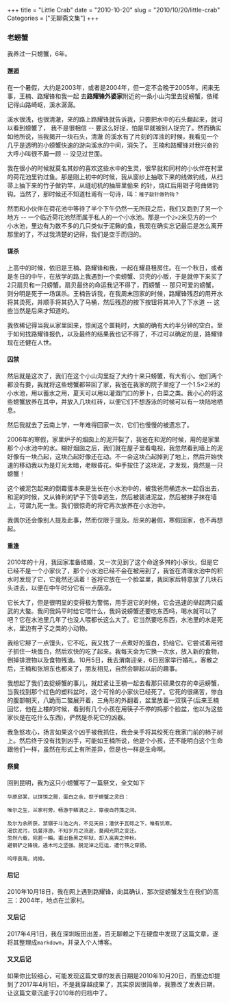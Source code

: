 +++
title = "Little Crab"
date = "2010-10-20"
slug = "2010/10/20/little-crab"
Categories = ["无聊斋文集"]
+++

### 老螃蟹

我养过一只螃蟹，6年。

#### 邂逅

在一个暑假，大约是2003年，或者是2004年，但一定不会晚于2005年。闲来无事，王楠、路耀锋和我一起
去**路耀锋外婆家**附近的一条小山沟里去捉螃蟹，依稀记得山路崎岖，溪水潺潺。

溪水很浅，也很清澈，来的路上路耀锋就告诉我，只要把水中的石头翻起来，就可以看到螃蟹了，
我不是很相信 -- 要这么好捉，怕是早就被别人捉完了。然而确实如他所说，当我揭开一块石头，清澈
的溪水有了片刻的浑浊的时候，我看见一个几乎是透明的小螃蟹快速的游向溪水的中间，消失了。
王楠和路耀锋对我兴奋的大呼小叫很不屑一顾 -- 没见过世面。

我在很小的时候就莫名其妙的喜欢这些水中的生灵，很早就和同村的小伙伴在村里的荷花池里钓过鱼。那是刚上初中的时候，我从窗纱上抽取下来的线做钓线，从扫帚上抽下来的竹子做钓竿，从缝纫机的抽屉里偷来
的针，烧红后用钳子弯曲做钓钩。当然了，那时候还不知道杜甫有一句诗，叫：`稚子敲针做钓钩？`

然而和小伙伴在荷花池中等待了半个下午仍然一无所获之后，我们又跑到了另一个地方 -- 一个临近荷花池然而属于私人的一个小水池。那是一个`2×2`米见方的一个小水池，里边有为数不多的几只类似于泥鳅的鱼，我现在确实忘记最后是怎么离开那里的了，不过我清楚的记得，我们是空手而归的。

#### 谋杀

上高中的时候，依旧是王楠、路耀锋和我，一起在耀县租房住。在一个秋日，或者是冬日的中午，在放学的路上我遇到一个卖螃蟹、贝壳的小贩，于是就停下来买了2只扇贝和一只螃蟹。扇贝最终的命运我记不得了，而螃蟹 -- 那只可爱的螃蟹，则分明是死于一场谋杀。王楠告诉我，在我周末回家的时候，路耀锋残忍的用开水将其烫死，并顺手将其扔入了马桶，然后残忍的按下按钮将其冲入了下水道 -- 这些当然是后来才知道的。

我依稀记得当我从家里回来，惊闻这个噩耗时，大脑的确有大约半分钟的空白。至于如何找路耀锋报仇，以及最终的结果我也记不得了，不过可以确定的是，路耀锋现在还健在人世。

#### 囚禁

然后就是这次了，我们在这个小山沟里捉了大约十来只螃蟹，有大有小。他们两个都没有要，我就将这些螃蟹都带回了家，我爸在我家的院子里挖了一个1.5×2米的小水池，用以蓄水之用，夏天可以用以灌溉门口的萝卜，白菜之类。我小心的将这些螃蟹放养在其中，并放入几块红砖，以便它们不想游泳的时候可以有一块陆地栖息。

然后我就去了云南上学，一年难得回家一次，它们也慢慢的被遗忘了。

2006年的寒假，家里炉子的烟囱上的泥开裂了，我爸在和泥的时候，用的是家里那个小水池中的水。糊好烟囱之后，我们就在屋子里看电视，我忽然看到墙上的泥好像有一块凸起，这块凸起好像还在动。不一会这块凸起掉到了地上，然后开始快速的移动我以为是灯光太暗，老眼昏花。伸手按住了这块泥，才发现，竟然是一只螃蟹！

这个被泥包起来的倒霉蛋本来是生长在小水池中的，被我爸用桶连水一起舀出去，和泥的时候，又从锋利的铲子下侥幸逃生，然后被装进泥盆，然后被抹子抹在墙上，可谓九死一生。我们很惊奇的将它再次放养在小水池中。

我偶尔还会像别人提及此事，然而仅限于提及。后来的暑假，寒假回家，也不再想起。

#### 重逢

2010年的十月，我回家准备结婚，又一次见到了这个命途多舛的小家伙，但是它已经不是一个小家伙了，那个小水池已经不会在被用到了，我爸在清理水池中的积水时发现了它，它竟然还活着！爸将它放在一个脸盆里，我回家后特意放了几块石头进去，以便在中午时分它有一点荫凉。

它长大了，但是很明显的变得极为警惕，用手逗它的时候，它会迅速的举起两只威武的大螯。我问我妈平时给它喂什么，我妈说螃蟹还要吃东西吗，喝水就可以了吧？它在水池里几年了也没人喂都长这么大了。它当然要吃东西，水池里的水是死水，里边有孑孓之类的小动物。

我给它掰了一点馒头，它不吃，我又找了一点煮好的蛋白，扔给它。它尝试着用钳子抓住一块蛋白，然后欢快的吃了起来。我每天会为它换一次水，放入新的食物，倒掉排泄物以及食物残渣。10月5日，我去渭南迎亲，6日回家举行婚礼，客散之后，王楠和张旭东也都来了，朋友相见，自然会聊起以前的趣事。

我想起了我们去捉螃蟹的事儿，就赶紧让王楠一起去看那只硕果仅存的幸运螃蟹，当我找到那个红色的塑料盆时，这个可怜的小家伙已经死了。它死的很痛苦，惨白的腹部朝天，八跪而二螯展开着，三角形的外翻着，盆里放着一双筷子(后来王楠回忆，他在上楼的时候，看到有几个小孩在用筷子不停的捣那个脸盆，他以为这些家伙是在吃什么东西)，俨然是杀死它的凶器。

我急怒攻心，扬言如果这个凶手被我抓住，我会亲手将其绞死在我家门前的柿子树上。然后终于没有找到凶手，可能如王楠所说，他是个小孩，还不能明白这个生命跟他们一样，虽然在形式上有所差异，但是也一样是生命啊。

#### 祭奠

回到昆明，我为这只小螃蟹写了一篇祭文，全文如下

	华原邱某，以饼饵之屑，蛋白之余，祭于螃蟹之灵曰：

	唯尔之生，兰家村旁。畅游于鳞浪之上，穿梭自荇藻之间。

	及尔为余所获，禁锢于斗池之内，不见天日；潜伏于瓦砾之下，唯有饥寒。
	渴饮泥污，饥餐浮游。不知岁月之流逝，莫闻光阴之变迁。
	忽然六载，宛若一瞬。甫出昏黑之牢狱，却入高爽之仲秋。
	避钢铲之锋锐，遇木圬之坚强。脱泥淖之厄运，遭竹筷之穿肠。

	呜呼哀哉，尚飨。

#### 后记

2010年10月18日，我在网上遇到路耀锋，向其确认，那次捉螃蟹发生在我们的高三：2004年，地点在兰家村。

#### 又后记

2017年4月1日，我在深圳坂田出差，百无聊赖之下在硬盘中发现了这篇文章，遂将其整理成`markdown`，并录入个人博客。

#### 又又后记 

如果你比较细心，可能发现这篇文章的发表日期是2010年10月20日，而里边却提到了2017年4月1日。不是我穿越成果了，其实原因很简单，我篡改了发表日期，让这篇文章沉底于2010年的归档中了。

